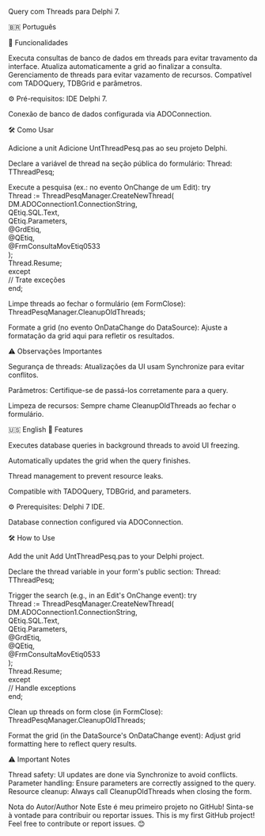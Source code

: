 Query com Threads para Delphi 7.

🇧🇷 Português

📌 Funcionalidades

Executa consultas de banco de dados em threads para evitar travamento da interface. Atualiza automaticamente a grid ao finalizar a consulta. Gerenciamento de threads para evitar vazamento de recursos.
Compatível com TADOQuery, TDBGrid e parâmetros.

⚙️ Pré-requisitos: IDE Delphi 7.

Conexão de banco de dados configurada via ADOConnection.

🛠 Como Usar

Adicione a unit
Adicione UntThreadPesq.pas ao seu projeto Delphi.

Declare a variável de thread na seção pública do formulário:
Thread: TThreadPesq;  

Execute a pesquisa (ex.: no evento OnChange de um Edit):
try  
  Thread := ThreadPesqManager.CreateNewThread(  
    DM.ADOConnection1.ConnectionString,  
    QEtiq.SQL.Text,  
    QEtiq.Parameters,  
    @GrdEtiq,  
    @QEtiq,  
    @FrmConsultaMovEtiq0533  
  );  
  Thread.Resume;  
except  
  // Trate exceções  
end;  

Limpe threads ao fechar o formulário (em FormClose):
ThreadPesqManager.CleanupOldThreads;  

Formate a grid (no evento OnDataChange do DataSource):
Ajuste a formatação da grid aqui para refletir os resultados.

⚠️ Observações Importantes

Segurança de threads: Atualizações da UI usam Synchronize para evitar conflitos.

Parâmetros: Certifique-se de passá-los corretamente para a query.

Limpeza de recursos: Sempre chame CleanupOldThreads ao fechar o formulário.

🇺🇸 English
📌 Features

Executes database queries in background threads to avoid UI freezing.

Automatically updates the grid when the query finishes.

Thread management to prevent resource leaks.

Compatible with TADOQuery, TDBGrid, and parameters.

⚙️ Prerequisites: Delphi 7 IDE.

Database connection configured via ADOConnection.

🛠 How to Use

Add the unit
Add UntThreadPesq.pas to your Delphi project.

Declare the thread variable in your form's public section:
Thread: TThreadPesq;  

Trigger the search (e.g., in an Edit's OnChange event):
try  
  Thread := ThreadPesqManager.CreateNewThread(  
    DM.ADOConnection1.ConnectionString,  
    QEtiq.SQL.Text,  
    QEtiq.Parameters,  
    @GrdEtiq,  
    @QEtiq,  
    @FrmConsultaMovEtiq0533  
  );  
  Thread.Resume;  
except  
  // Handle exceptions  
end;  

Clean up threads on form close (in FormClose):
ThreadPesqManager.CleanupOldThreads;  

Format the grid (in the DataSource's OnDataChange event):
Adjust grid formatting here to reflect query results.

⚠️ Important Notes

Thread safety: UI updates are done via Synchronize to avoid conflicts.
Parameter handling: Ensure parameters are correctly assigned to the query.
Resource cleanup: Always call CleanupOldThreads when closing the form.

Nota do Autor/Author Note
Este é meu primeiro projeto no GitHub! Sinta-se à vontade para contribuir ou reportar issues.
This is my first GitHub project! Feel free to contribute or report issues. 😊

